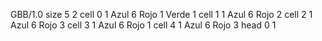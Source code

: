 <gs-board> GBB/1.0
size 5 2
cell 0 1 Azul 6 Rojo 1 Verde 1 
cell 1 1 Azul 6 Rojo 2 
cell 2 1 Azul 6 Rojo 3 
cell 3 1 Azul 6 Rojo 1 
cell 4 1 Azul 6 Rojo 3 
head 0 1
 </gs-board>